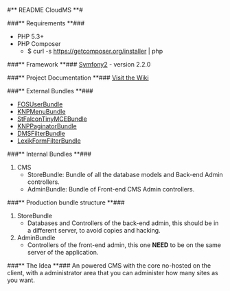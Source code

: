 #** README CloudMS **#

###** Requirements **###
 * PHP 5.3+
 * PHP Composer
    - $ curl -s https://getcomposer.org/installer | php

###** Framework **###
[Symfony2](http://symfony.com/) - version 2.2.0

###** Project Documentation **###
[Visit the Wiki](cms/wiki/Home)

###** External Bundles **###
 * [FOSUserBundle](https://github.com/FriendsOfSymfony/FOSUserBundle)
 * [KNPMenuBundle](https://github.com/KnpLabs/KnpMenuBundle)
 * [StFalconTinyMCEBundle](https://github.com/stfalcon/TinymceBundle)
 * [KNPPaginatorBundle](https://github.com/KnpLabs/KnpPaginatorBundle)
 * [DMSFilterBundle](http://knpbundles.com/rdohms/DMSFilterBundle)
 * [LexikFormFilterBundle](https://github.com/lexik/LexikFormFilterBundle)

###** Internal Bundles **###
 1. CMS
    - StoreBundle: Bundle of all the database models and Back-end Admin controllers.
    - AdminBundle: Bundle of Front-end CMS Admin controllers.

###** Production bundle structure **###
 1. StoreBundle
    - Databases and Controllers of the back-end admin, this should be in a different server, to avoid copies and hacking.
 2. AdminBundle
    - Controllers of the front-end admin, this one **NEED** to be on the same server of the application.

###** The Idea **###
An powered CMS with the core no-hosted on the client, with a administrator area that you can administer how many sites as you want.
